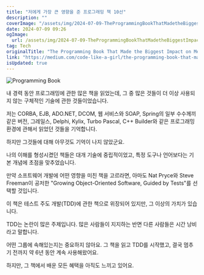 ```yaml
---
title: "저에게 가장 큰 영향을 준 프로그래밍 책 10선"
description: ""
coverImage: "/assets/img/2024-07-09-TheProgrammingBookThatMadetheBiggestImpactonMe_0.png"
date: 2024-07-09 09:26
ogImage:
  url: /assets/img/2024-07-09-TheProgrammingBookThatMadetheBiggestImpactonMe_0.png
tag: Tech
originalTitle: "The Programming Book That Made the Biggest Impact on Me"
link: "https://medium.com/code-like-a-girl/the-programming-book-that-made-the-biggest-impact-on-me-fe9edec31b93"
isUpdated: true
---
```


![Programming Book](/assets/img/2024-07-09-TheProgrammingBookThatMadetheBiggestImpactonMe_0.png)

내 경력 동안 프로그래밍에 관한 많은 책을 읽었는데, 그 중 많은 것들이 더 이상 사용되지 않는 구체적인 기술에 관한 것들이었습니다.

저는 CORBA, EJB, ADO.NET, DCOM, 웹 서비스와 SOAP, Spring의 일부 수수께끼 같은 버전, 그레일스, Delphi, Kylix, Turbo Pascal, C++ Builder와 같은 프로그래밍 환경에 관해서 읽었던 것들을 기억합니다.

하지만 그것들에 대해 아무것도 기억이 나지 않았군요.

<!-- seedividend - 사각형 -->

<ins class="adsbygoogle"
     style="display:block"
     data-ad-client="ca-pub-4877378276818686"
     data-ad-slot="1898504329"
     data-ad-format="auto"
     data-full-width-responsive="true"></ins>

<script>
     (adsbygoogle = window.adsbygoogle || []).push({});
</script>

나의 이해를 형성시켰던 책들은 대개 기술에 중립적이었고, 특정 도구나 언어보다는 기본 개념에 초점을 맞추었습니다.

만약 소프트웨어 개발에 어떤 영향을 미친 책을 고르라면, 아마도 Nat Pryce와 Steve Freeman이 공저한 "Growing Object-Oriented Software, Guided by Tests"를 선택할 것입니다.

이 책은 테스트 주도 개발(TDD)에 관한 책으로 위장되어 있지만, 그 이상의 가치가 있습니다.

TDD는 논란이 많은 주제입니다. 많은 사람들이 지지하는 반면 다른 사람들은 시간 낭비라고 말합니다.

<!-- seedividend - 사각형 -->

<ins class="adsbygoogle"
     style="display:block"
     data-ad-client="ca-pub-4877378276818686"
     data-ad-slot="1898504329"
     data-ad-format="auto"
     data-full-width-responsive="true"></ins>

<script>
     (adsbygoogle = window.adsbygoogle || []).push({});
</script>

어떤 그룹에 속해있는지는 중요하지 않아요. 그 책을 읽고 TDD를 시작했고, 결국 멈추기 전까지 약 6년 동안 계속 사용해왔어요.

하지만, 그 책에서 배운 모든 혜택을 아직도 느끼고 있어요.
